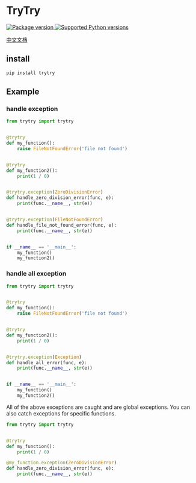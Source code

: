 # TryTry
<a href="https://pypi.org/project/trytry" target="_blank">
    <img src="https://img.shields.io/pypi/v/trytry.svg" alt="Package version">
</a>

<a href="https://pypi.org/project/trytry" target="_blank">
    <img src="https://img.shields.io/pypi/pyversions/trytry.svg" alt="Supported Python versions">
</a>

[中文文档](README_ZH.md)


## install

```bash
pip install trytry
```

## Example

### handle exception

```python
from trytry import trytry


@trytry
def my_function():
    raise FileNotFoundError('file not found')


@trytry
def my_function2():
    print(1 / 0)


@trytry.exception(ZeroDivisionError)
def handle_zero_division_error(func, e):
    print(func.__name__, str(e))


@trytry.exception(FileNotFoundError)
def handle_file_not_found_error(func, e):
    print(func.__name__, str(e))


if __name__ == '__main__':
    my_function()
    my_function2()
```


### handle all exception

```python
from trytry import trytry


@trytry
def my_function():
    raise FileNotFoundError('file not found')


@trytry
def my_function2():
    print(1 / 0)


@trytry.exception(Exception)
def handle_all_error(func, e):
    print(func.__name__, str(e))


if __name__ == '__main__':
    my_function()
    my_function2()
```

All of the above exceptions are caught and are global exceptions. 
You can also catch exceptions for specific functions.
```python
from trytry import trytry


@trytry
def my_function():
    print(1 / 0)

@my_function.exception(ZeroDivisionError)
def handle_zero_division_error(func, e):
    print(func.__name__, str(e))
```
